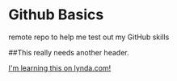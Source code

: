 Github Basics
=============

remote repo to help me test out my GitHub skills

##This really needs another header.

[I'm learning this on lynda.com!](http://www.lynda.com)
